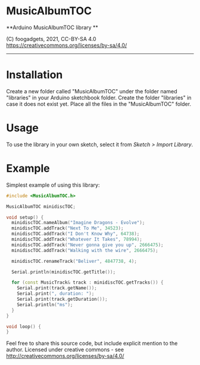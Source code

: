 # MusicAlbumTOC

**Arduino MusicAlbumTOC library **


(C) foogadgets, 2021, CC-BY-SA 4.0
https://creativecommons.org/licenses/by-sa/4.0/

-------------------------------------------------------------------------------------------------------------------

# Installation
Create a new folder called "MusicAlbumTOC" under the folder named "libraries" in your Arduino sketchbook folder.
Create the folder "libraries" in case it does not exist yet. Place all the files in the "MusicAlbumTOC" folder.

# Usage
To use the library in your own sketch, select it from *Sketch > Import Library*.

# Example

Simplest example of using this library:

```c++
#include <MusicAlbumTOC.h>

MusicAlbumTOC minidiscTOC;

void setup() {
  minidiscTOC.nameAlbum("Imagine Dragons - Evolve");
  minidiscTOC.addTrack("Next To Me", 34523);
  minidiscTOC.addTrack("I Don't Know Why", 64738);
  minidiscTOC.addTrack("Whatever It Takes", 78994);
  minidiscTOC.addTrack("Never gonna give you up", 2666475);
  minidiscTOC.addTrack("Walking with the wire", 2666475);

  minidiscTOC.renameTrack("Beliver", 4847738, 4);

  Serial.println(minidiscTOC.getTitle());

  for (const MusicTrack& track : minidiscTOC.getTracks()) {
    Serial.print(track.getName());
    Serial.print(", duration: ");
    Serial.print(track.getDuration());
    Serial.println("ms");
  }
}

void loop() {
}
```

  Feel free to share this source code, but include explicit mention to the author.
  Licensed under creative commons - see http://creativecommons.org/licenses/by-sa/4.0/
